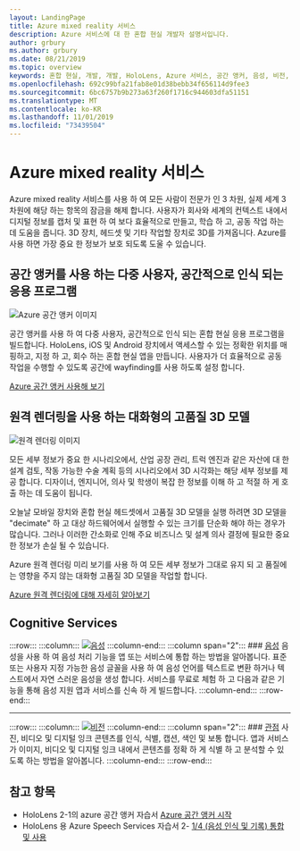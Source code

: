 ```yaml
---
layout: LandingPage
title: Azure mixed reality 서비스
description: Azure 서비스에 대 한 혼합 현실 개발자 설명서입니다.
author: grbury
ms.author: grbury
ms.date: 08/21/2019
ms.topic: overview
keywords: 혼합 현실, 개발, 개발, HoloLens, Azure 서비스, 공간 앵커, 음성, 비전, 원격 렌더링
ms.openlocfilehash: 692c99bfa21fab8e01d38bebb34f656114d9fee3
ms.sourcegitcommit: 6bc6757b9b273a63f260f1716c944603dfa51151
ms.translationtype: MT
ms.contentlocale: ko-KR
ms.lasthandoff: 11/01/2019
ms.locfileid: "73439504"
---
```

# <a name="azure-mixed-reality-services"></a>Azure mixed reality 서비스
Azure mixed reality 서비스를 사용 하 여 모든 사람이 전문가 인 3 차원, 실제 세계 3 차원에 해당 하는 항목의 잠금을 해제 합니다. 사용자가 회사와 세계의 컨텍스트 내에서 디지털 정보를 캡처 및 표현 하 여 보다 효율적으로 만들고, 학습 하 고, 공동 작업 하는 데 도움을 줍니다. 3D 장치, 헤드셋 및 기타 작업할 장치로 3D를 가져옵니다. Azure를 사용 하면 가장 중요 한 정보가 보호 되도록 도울 수 있습니다.

## <a name="multi-user-spatially-aware-applications-using-spatial-anchors"></a>공간 앵커를 사용 하는 다중 사용자, 공간적으로 인식 되는 응용 프로그램

![ Azure 공간 앵커 이미지](images/AzureSpatialAnchors.jpg)

공간 앵커를 사용 하 여 다중 사용자, 공간적으로 인식 되는 혼합 현실 응용 프로그램을 빌드합니다. HoloLens, iOS 및 Android 장치에서 액세스할 수 있는 정확한 위치를 매핑하고, 지정 하 고, 회수 하는 혼합 현실 앱을 만듭니다. 사용자가 더 효율적으로 공동 작업을 수행할 수 있도록 공간에 wayfinding를 사용 하도록 설정 합니다.

[Azure 공간 앵커 사용해 보기](https://docs.microsoft.com/azure/spatial-anchors)


## <a name="interactive-high-quality-3d-models-using-remote-rendering"></a>원격 렌더링을 사용 하는 대화형의 고품질 3D 모델

![ 원격 렌더링 이미지](images/RemoteRendering.jpg)

모든 세부 정보가 중요 한 시나리오에서, 산업 공장 관리, 트럭 엔진과 같은 자산에 대 한 설계 검토, 작동 가능한 수술 계획 등의 시나리오에서 3D 시각화는 해당 세부 정보를 제공 합니다. 디자이너, 엔지니어, 의사 및 학생이 복잡 한 정보를 이해 하 고 적절 하 게 호출 하는 데 도움이 됩니다.

오늘날 모바일 장치와 혼합 현실 헤드셋에서 고품질 3D 모델을 실행 하려면 3D 모델을 "decimate" 하 고 대상 하드웨어에서 실행할 수 있는 크기를 단순화 해야 하는 경우가 많습니다. 그러나 이러한 간소화로 인해 주요 비즈니스 및 설계 의사 결정에 필요한 중요 한 정보가 손실 될 수 있습니다.

Azure 원격 렌더링 미리 보기를 사용 하 여 모든 세부 정보가 그대로 유지 되 고 품질에는 영향을 주지 않는 대화형 고품질 3D 모델을 작업할 합니다.

[Azure 원격 렌더링에 대해 자세히 알아보기](https://azure.microsoft.com/services/remote-rendering)


## <a name="cognitive-services"></a>Cognitive Services

:::row:::
    :::column:::
       [![음성](images/speech.jpg)](https://docs.microsoft.com/azure/cognitive-services/speech-service/)
    :::column-end:::
    :::column span="2":::
        ### <a name="speechhttpsdocsmicrosoftcomazurecognitive-servicesspeech-service"></a>[음성](https://docs.microsoft.com/azure/cognitive-services/speech-service/)
        음성을 사용 하 여 음성 처리 기능을 앱 또는 서비스에 통합 하는 방법을 알아봅니다. 표준 또는 사용자 지정 가능한 음성 글꼴을 사용 하 여 음성 언어를 텍스트로 변환 하거나 텍스트에서 자연 스러운 음성을 생성 합니다. 서비스를 무료로 체험 하 고 다음과 같은 기능을 통해 음성 지원 앱과 서비스를 신속 하 게 빌드합니다.
    :::column-end:::
:::row-end:::

---

:::row:::
    :::column:::
       [![비전](images/vision.jpg)](https://docs.microsoft.com/azure/cognitive-services/computer-vision/)
    :::column-end:::
    :::column span="2":::
        ### <a name="visionhttpsdocsmicrosoftcomazurecognitive-servicescomputer-vision"></a>[관점](https://docs.microsoft.com/azure/cognitive-services/computer-vision/)
        사진, 비디오 및 디지털 잉크 콘텐츠를 인식, 식별, 캡션, 색인 및 보통 합니다. 앱과 서비스가 이미지, 비디오 및 디지털 잉크 내에서 콘텐츠를 정확 하 게 식별 하 고 분석할 수 있도록 하는 방법을 알아봅니다.
    :::column-end:::
:::row-end:::




## <a name="see-also"></a>참고 항목

* HoloLens 2-1의 azure 공간 앵커 자습서 [Azure 공간 앵커 시작](mrlearning-asa-ch1.md)
* HoloLens 용 Azure Speech Services 자습서 2- [1/4 (음성 인식 및 기록) 통합 및 사용](mrlearning-speechSDK-ch1.md)